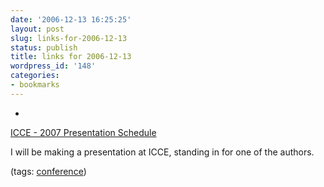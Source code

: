 ```yaml
---
date: '2006-12-13 16:25:25'
layout: post
slug: links-for-2006-12-13
status: publish
title: links for 2006-12-13
wordpress_id: '148'
categories:
- bookmarks
---
```



	
  * 
		

[ICCE - 2007 Presentation Schedule](http://www.icce.org/conference_program/schedule07.htm)


		

I will be making a presentation at ICCE, standing in for one of the authors.


		

(tags: [conference](http://del.icio.us/eob/conference))


	



